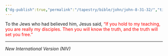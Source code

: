 ```yaml
---
{"dg-publish":true,"permalink":"/tapestry/bible/john/john-8-31-32/","title":"John 8:31-32","hide":true,"tags":["bible-verse","bible-verse"],"dgHomeLink":true,"dgShowLocalGraph":true,"dgEnableSearch":true}
---
```



To the Jews who had believed him, Jesus said,<font color="#ff0000"> “If you hold to my teaching, you are really my disciples. Then you will know the truth, and the truth will set you free.”</font>



---
*New International Version (NIV)*